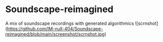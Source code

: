 # Soundscape-reimagined
A mix of soundscape recordings with generated algorithmics 
![scrnshot] (https://github.com/IM-null-404/Soundscape-reimagined/blob/main/screenshot/scrnshot.jpg)
